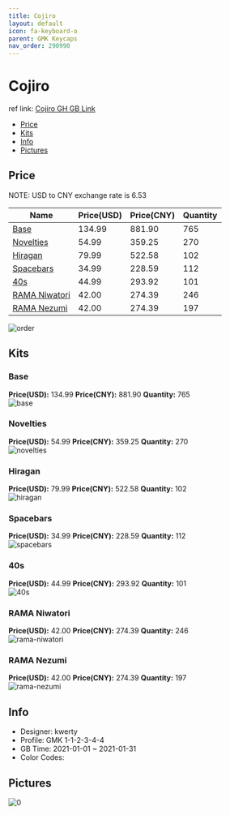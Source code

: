 ```yaml
---
title: Cojiro 
layout: default
icon: fa-keyboard-o
parent: GMK Keycaps
nav_order: 290990
---
```


# Cojiro 

ref link: [Cojiro GH GB Link](https://geekhack.org/index.php?topic=110451)

* [Price](#price)
* [Kits](#kits)
* [Info](#info)
* [Pictures](#pictures)

## Price

NOTE: USD to CNY exchange rate is 6.53

| Name          | Price(USD)   |  Price(CNY) | Quantity |
| ------------- | ------------ |  ---------- | -------- |
|[Base](#base)|134.99|881.90|765|
|[Novelties](#novelties)|54.99|359.25|270|
|[Hiragan](#hiragan)|79.99|522.58|102|
|[Spacebars](#spacebars)|34.99|228.59|112|
|[40s](#40s)|44.99|293.92|101|
|[RAMA Niwatori](#rama-niwatori)|42.00|274.39|246|
|[RAMA Nezumi](#rama-nezumi)|42.00|274.39|197|

<img src="{{ 'assets/images/gmk-keycaps/Cojiro/order.png' | relative_url }}" alt="order" class="image featured">

## Kits
### Base  
**Price(USD):** 134.99	**Price(CNY):** 881.90	**Quantity:** 765  
<img src="{{ 'assets/images/gmk-keycaps/Cojiro/kits_pics/base.png' | relative_url }}" alt="base" class="image featured">

### Novelties  
**Price(USD):** 54.99	**Price(CNY):** 359.25	**Quantity:** 270  
<img src="{{ 'assets/images/gmk-keycaps/Cojiro/kits_pics/novelties.png' | relative_url }}" alt="novelties" class="image featured">

### Hiragan  
**Price(USD):** 79.99	**Price(CNY):** 522.58	**Quantity:** 102  
<img src="{{ 'assets/images/gmk-keycaps/Cojiro/kits_pics/hiragan.png' | relative_url }}" alt="hiragan" class="image featured">

### Spacebars  
**Price(USD):** 34.99	**Price(CNY):** 228.59	**Quantity:** 112  
<img src="{{ 'assets/images/gmk-keycaps/Cojiro/kits_pics/spacebars.png' | relative_url }}" alt="spacebars" class="image featured">

### 40s  
**Price(USD):** 44.99	**Price(CNY):** 293.92	**Quantity:** 101  
<img src="{{ 'assets/images/gmk-keycaps/Cojiro/kits_pics/40s.png' | relative_url }}" alt="40s" class="image featured">

### RAMA Niwatori  
**Price(USD):** 42.00	**Price(CNY):** 274.39	**Quantity:** 246  
<img src="{{ 'assets/images/gmk-keycaps/Cojiro/kits_pics/rama-niwatori.png' | relative_url }}" alt="rama-niwatori" class="image featured">

### RAMA Nezumi  
**Price(USD):** 42.00	**Price(CNY):** 274.39	**Quantity:** 197  
<img src="{{ 'assets/images/gmk-keycaps/Cojiro/kits_pics/rama-nezumi.png' | relative_url }}" alt="rama-nezumi" class="image featured">

## Info
* Designer: kwerty  
* Profile: GMK 1-1-2-3-4-4  
* GB Time: 2021-01-01 ~ 2021-01-31  
* Color Codes:  


## Pictures  
<img src="{{ 'assets/images/gmk-keycaps/Cojiro/rendering_pics/0.jpg' | relative_url }}" alt="0" class="image featured">
